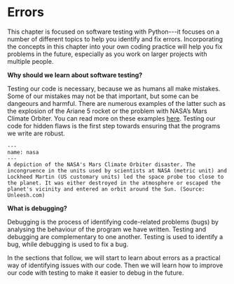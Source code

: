 # Errors

<!-- ## Contents
- [Introduction](#Introduction)
- [Why are we doing testing](#Why-are-we-doing-testing)
- [What is debugging](#What-is-debugging)
- [Types of errors](#Types-of-errors)
- [Raising errors](#Raising-errors)
- [Handling errors](#try_except)
- [Assertions](#Assertions)
- [Logging](#Logging)
- [Exercises](#Exercises)
- [References and used resources](#References-and-used-resources) -->

This chapter is focused on software testing with Python---it focuses on a number of different topics to help you identify and fix errors. Incorporating the concepts in this chapter into your own coding practice will help you fix problems in the future, especially as you work on larger projects with multiple people. 

**Why should we learn about software testing?**

Testing our code is necessary, because we as humans all make mistakes. Some of our mistakes may not be that important, but some can be dangeours and harmful. There are numerous examples of the latter such as the explosion of the Ariane 5 rocket or the problem with NASA’s Mars Climate Orbiter. You can read more on these examples [here](https://medium.com/swlh/some-of-the-most-famous-bugs-in-software-history-bb16a2ee3f8e). Testing our code for hidden flaws is the first step towards ensuring that the programs we write are robust.

```{figure} https://static.wixstatic.com/media/cfc1ef_55f398d6fbdb418ea4970567251efe6a.png/v1/fill/w_680,h_476,al_c,q_95/cfc1ef_55f398d6fbdb418ea4970567251efe6a.webp
---
name: nasa
---
A depiction of the NASA's Mars Climate Orbiter disaster. The incongruence in the units used by scientists at NASA (metric unit) and Lockheed Martin (US customary units) led the space probe too close to the planet. It was either destroyed in the atmosphere or escaped the planet's vicinity and entered an orbit around the Sun. (Source: Unleesh.com)
```


**What is debugging?**

Debugging is the process of identifying code-related problems (bugs) by analysing the behaviour of the program we have written. Testing and debugging are complementary to one another. Testing is used to identify a bug, while debugging is used to fix a bug.

In the sections that follow, we will start to learn about errors as a practical way of identifying issues with our code. Then we will learn how to improve our code with testing to make it easier to debug in the future.


<!-- **Additional Resources**

New sections will be added to this chapter progressively throughout the semester. -->

<!-- If you are interested in the topic, you can check out the references below, some of which were also used in the creation of this chapter:

- https://carpentries-lab.github.io/python-aos-lesson/08-defensive/index.html
- https://swcarpentry.github.io/python-novice-inflammation/09-errors.html
- https://python-textbok.readthedocs.io/en/1.0/Errors_and_Exceptions.html
- https://docs.python.org/3/tutorial/errors.html
- https://coderefinery.github.io/testing/ -->
